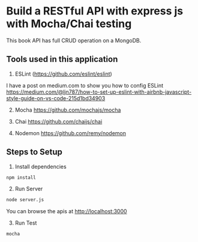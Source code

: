# Build a RESTful API with express js with Mocha/Chai testing

This book API has full CRUD operation on a MongoDB.

## Tools used in this application

1. ESLint (https://github.com/eslint/eslint)

I have a post on medium.com to show you how to config ESLint <https://medium.com/@ljn787/how-to-set-up-eslint-with-airbnb-javascript-style-guide-on-vs-code-215d1bd34903>

2. Mocha <https://github.com/mochajs/mocha>

3. Chai <https://github.com/chaijs/chai>

4. Nodemon <https://github.com/remy/nodemon>

## Steps to Setup

1. Install dependencies

```bash
npm install
```

2. Run Server

```bash
node server.js
```

You can browse the apis at <http://localhost:3000>

3. Run Test

```bash
mocha
```
